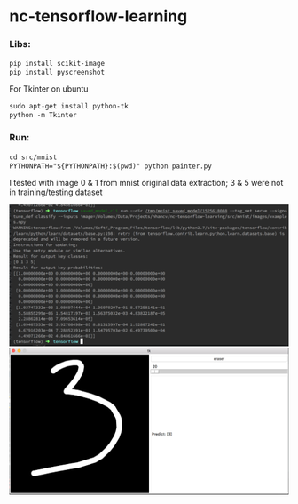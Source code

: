 # nc-tensorflow-learning

### Libs:
```
pip install scikit-image
pip install pyscreenshot
```


For Tkinter on ubuntu
```
sudo apt-get install python-tk
python -m Tkinter
```


### Run: 
```
cd src/mnist
PYTHONPATH="${PYTHONPATH}:$(pwd)" python painter.py
```


I tested with image 0 & 1 from mnist original data extraction; 3 & 5 were not in training/testing dataset

![Preview](readme/predict_mnist.png)
![Preview](readme/painter.png)
